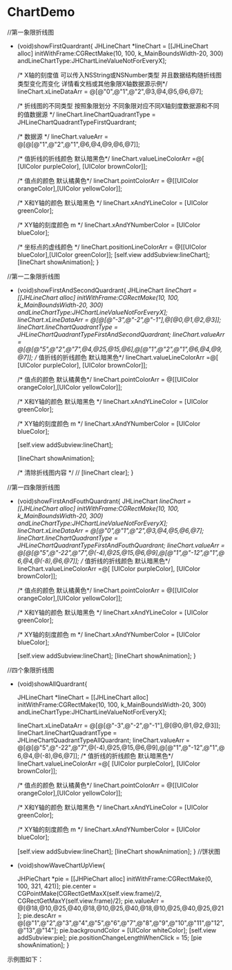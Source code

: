 # ChartDemo


//第一象限折线图
- (void)showFirstQuardrant{
    JHLineChart *lineChart = [[JHLineChart alloc] initWithFrame:CGRectMake(10, 100, k_MainBoundsWidth-20, 300) andLineChartType:JHChartLineValueNotForEveryX];
    
    /* X轴的刻度值 可以传入NSString或NSNumber类型  并且数据结构随折线图类型变化而变化 详情看文档或其他象限X轴数据源示例*/
    lineChart.xLineDataArr = @[@"0",@"1",@"2",@3,@4,@5,@6,@7];
    
    /* 折线图的不同类型  按照象限划分 不同象限对应不同X轴刻度数据源和不同的值数据源 */
    lineChart.lineChartQuadrantType = JHLineChartQuadrantTypeFirstQuardrant;
    
    /* 数据源 */
    lineChart.valueArr = @[@[@"1",@"2",@"1",@6,@4,@9,@6,@7]];
    
    /* 值折线的折线颜色 默认暗黑色*/
    lineChart.valueLineColorArr =@[ [UIColor purpleColor], [UIColor brownColor]];
    
    /* 值点的颜色 默认橘黄色*/
    lineChart.pointColorArr = @[[UIColor orangeColor],[UIColor yellowColor]];
    
    /* X和Y轴的颜色 默认暗黑色 */
    lineChart.xAndYLineColor = [UIColor greenColor];
    
    /* XY轴的刻度颜色 m */
    lineChart.xAndYNumberColor = [UIColor blueColor];
    
    /* 坐标点的虚线颜色 */
    lineChart.positionLineColorArr = @[[UIColor blueColor],[UIColor greenColor]];
    [self.view addSubview:lineChart];
    [lineChart showAnimation];
}


//第一二象限折线图
- (void)showFirstAndSecondQuardrant{
    JHLineChart *lineChart = [[JHLineChart alloc] initWithFrame:CGRectMake(10, 100, k_MainBoundsWidth-20, 300) andLineChartType:JHChartLineValueNotForEveryX];
    lineChart.xLineDataArr = @[@[@"-3",@"-2",@"-1"],@[@0,@1,@2,@3]];
    lineChart.lineChartQuadrantType = JHLineChartQuadrantTypeFirstAndSecondQuardrant;
    lineChart.valueArr = @[@[@"5",@"2",@"7",@4,@25,@15,@6],@[@"1",@"2",@"1",@6,@4,@9,@7]];
    /* 值折线的折线颜色 默认暗黑色*/
    lineChart.valueLineColorArr =@[ [UIColor purpleColor], [UIColor brownColor]];
    
    /* 值点的颜色 默认橘黄色*/
    lineChart.pointColorArr = @[[UIColor orangeColor],[UIColor yellowColor]];
    
    /* X和Y轴的颜色 默认暗黑色 */
    lineChart.xAndYLineColor = [UIColor greenColor];
    
    /* XY轴的刻度颜色 m */
    lineChart.xAndYNumberColor = [UIColor blueColor];
 
    [self.view addSubview:lineChart];
    
    [lineChart showAnimation];
    
    /* 清除折线图内容 */
//    [lineChart clear];
}

//第一四象限折线图
- (void)showFirstAndFouthQuardrant{
    JHLineChart *lineChart = [[JHLineChart alloc] initWithFrame:CGRectMake(10, 100, k_MainBoundsWidth-20, 300) andLineChartType:JHChartLineValueNotForEveryX];
    lineChart.xLineDataArr = @[@"0",@"1",@"2",@3,@4,@5,@6,@7];
    lineChart.lineChartQuadrantType = JHLineChartQuadrantTypeFirstAndFouthQuardrant;
    lineChart.valueArr = @[@[@"5",@"-22",@"7",@(-4),@25,@15,@6,@9],@[@"1",@"-12",@"1",@6,@4,@(-8),@6,@7]];
    /* 值折线的折线颜色 默认暗黑色*/
    lineChart.valueLineColorArr =@[ [UIColor purpleColor], [UIColor brownColor]];
    
    /* 值点的颜色 默认橘黄色*/
    lineChart.pointColorArr = @[[UIColor orangeColor],[UIColor yellowColor]];
    
    /* X和Y轴的颜色 默认暗黑色 */
    lineChart.xAndYLineColor = [UIColor greenColor];
    
    /* XY轴的刻度颜色 m */
    lineChart.xAndYNumberColor = [UIColor blueColor];

    [self.view addSubview:lineChart];
    [lineChart showAnimation];
}

//四个象限折线图
- (void)showAllQuardrant{
    
    JHLineChart *lineChart = [[JHLineChart alloc] initWithFrame:CGRectMake(10, 100, k_MainBoundsWidth-20, 300) andLineChartType:JHChartLineValueNotForEveryX];
    
    lineChart.xLineDataArr = @[@[@"-3",@"-2",@"-1"],@[@0,@1,@2,@3]];
    lineChart.lineChartQuadrantType = JHLineChartQuadrantTypeAllQuardrant;
      lineChart.valueArr = @[@[@"5",@"-22",@"7",@(-4),@25,@15,@6,@9],@[@"1",@"-12",@"1",@6,@4,@(-8),@6,@7]];    /* 值折线的折线颜色 默认暗黑色*/
    lineChart.valueLineColorArr =@[ [UIColor purpleColor], [UIColor brownColor]];
    
    /* 值点的颜色 默认橘黄色*/
    lineChart.pointColorArr = @[[UIColor orangeColor],[UIColor yellowColor]];
    
    /* X和Y轴的颜色 默认暗黑色 */
    lineChart.xAndYLineColor = [UIColor greenColor];
    
    /* XY轴的刻度颜色 m */
    lineChart.xAndYNumberColor = [UIColor blueColor];

    [self.view addSubview:lineChart];
    [lineChart showAnimation];
}
//饼状图
- (void)showWaveChartUpView{
    

    JHPieChart *pie = [[JHPieChart alloc] initWithFrame:CGRectMake(0, 100, 321, 421)];
    pie.center = CGPointMake(CGRectGetMaxX(self.view.frame)/2, CGRectGetMaxY(self.view.frame)/2);
    pie.valueArr = @[@18,@10,@25,@40,@18,@10,@25,@40,@18,@10,@25,@40,@25,@21];
    pie.descArr = @[@"1",@"2",@"3",@"4",@"5",@"6",@"7",@"8",@"9",@"10",@"11",@"12",@"13",@"14"];
    pie.backgroundColor = [UIColor whiteColor];
    [self.view addSubview:pie];
    pie.positionChangeLengthWhenClick = 15;
    [pie showAnimation];
}

示例图如下：


![]()

